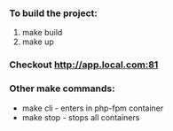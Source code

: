 ### To build the project:
1) make build
2) make up
### Checkout http://app.local.com:81

### Other make commands:

- make cli - enters in php-fpm container
- make stop - stops all containers
